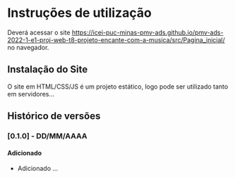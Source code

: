 # Instruções de utilização

Deverá acessar o site https://icei-puc-minas-pmv-ads.github.io/pmv-ads-2022-1-e1-proj-web-t8-projeto-encante-com-a-musica/src/Pagina_inicial/ no navegador.

## Instalação do Site

O site em HTML/CSS/JS é um projeto estático, logo pode ser utilizado tanto em servidores...

## Histórico de versões

### [0.1.0] - DD/MM/AAAA
#### Adicionado
- Adicionado ...